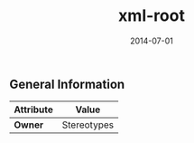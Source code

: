 ﻿---
title: xml-root
toc: false
type: specs
date: "2014-07-01"
draft: false
specification: VEC
version: 1.1.1
documentType: "Recommendation"
elementType: Class
classes:
  - xml-root
menu_name: vec-1.1.1
---

## General Information

| Attribute               | Value |
|-------------------------|-------|
| **Owner**               | Stereotypes |
